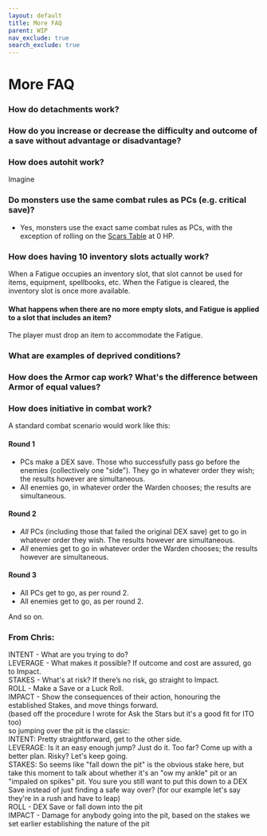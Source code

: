 ```yaml
---
layout: default
title: More FAQ
parent: WIP
nav_exclude: true
search_exclude: true
---
```


# More FAQ

### How do detachments work?

### How do you increase or decrease the difficulty and outcome of a save without advantage or disadvantage?

### How does autohit work?
Imagine

### Do monsters use the same combat rules as PCs (e.g. critical save)?
- Yes, monsters use the exact same combat rules as PCs, with the exception of rolling on the [Scars Table](/cairn-srd#scars-1) at 0 HP.

### How does having 10 inventory slots actually work? 
When a Fatigue occupies an inventory slot, that slot cannot be used for items, equipment, spellbooks, etc. When the Fatigue is cleared, the inventory slot is once more available.

#### What happens when there are no more empty slots, and Fatigue is applied to a slot that includes an item?
The player must drop an item to accommodate the Fatigue.

### What are examples of deprived conditions?

### How does the Armor cap work? What's the difference between Armor of equal values?

### How does initiative in combat work?
A standard combat scenario would work like this:

#### Round 1
- PCs make a DEX save. Those who successfully pass go before the enemies (collectively one "side"). They go in whatever order they wish; the results however are simultaneous.
- All enemies go, in whatever order the Warden chooses; the results are simultaneous.

#### Round 2
- _All_ PCs (including those that failed the original DEX save) get to go in whatever order they wish. The results however are simultaneous.
- _All_ enemies get to go in whatever order the Warden chooses; the results however are simultaneous.

#### Round 3
- All PCs get to go, as per round 2.
- All enemies get to go, as per round 2.

And so on.

### From Chris:
INTENT - What are you trying to do?  
LEVERAGE - What makes it possible? If outcome and cost are assured, go to Impact.  
STAKES - What's at risk? If there’s no risk, go straight to Impact.  
ROLL - Make a Save or a Luck Roll.  
IMPACT - Show the consequences of their action, honouring the established Stakes, and move things forward.  
(based off the procedure I wrote for Ask the Stars but it's a good fit for ITO too)  
so jumping over the pit is the classic:  
INTENT: Pretty straightforward, get to the other side.  
LEVERAGE: Is it an easy enough jump? Just do it. Too far? Come up with a better plan. Risky? Let's keep going.  
STAKES: So seems like "fall down the pit" is the obvious stake here, but take this moment to talk about whether it's an "ow my ankle" pit or an "impaled on spikes" pit. You sure you still want to put this down to a DEX Save instead of just finding a safe way over? (for our example let's say they're in a rush and have to leap)  
ROLL - DEX Save or fall down into the pit  
IMPACT - Damage for anybody going into the pit, based on the stakes we set earlier establishing the nature of the pit  